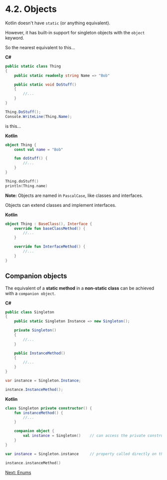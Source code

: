 # 4.2. Objects
Kotlin doesn't have `static` (or anything equivalent).

However, it has built-in support for singleton objects with the `object` keyword.

So the nearest equivalent to this...

**C#**
```csharp
public static class Thing
{
    public static readonly string Name => "Bob"

    public static void DoStuff()
    {
        //...
    }
}

Thing.DoStuff();
Console.WriteLine(Thing.Name);
```

is this...

**Kotlin**
```kotlin
object Thing {
    const val name = "Bob"

    fun doStuff() {
        //...
    }
}

Thing.doStuff()
println(Thing.name)
```

**Note:** Objects are named in `PascalCase`, like classes and interfaces.

Objects can extend classes and implement interfaces.

**Kotlin**
```kotlin
object Thing : BaseClass(), Interface {
    override fun baseClassMethod() {
        //...
    }

    override fun InterfaceMethod() {
        //...
    }
}
```

## Companion objects
The equivalent of a **static method** in a **non-static class** can be achieved with a `companion object`.

**C#**
```csharp
public class Singleton
{
    public static Singleton Instance => new Singleton();

    private Singleton()
    {
        //...
    }

    public InstanceMethod()
    {
        //...
    }
}

var instance = Singleton.Instance;

instance.InstanceMethod();
```

**Kotlin**
```kotlin
class Singleton private constructor() {
    fun instanceMethod() {
        //...
    }

    companion object {
        val instance = Singleton()    // can access the private constructor
    }
}

var instance = Singleton.instance     // property called directly on the class

instance.instanceMethod()
```

[Next: Enums](04-03-enums.md)
